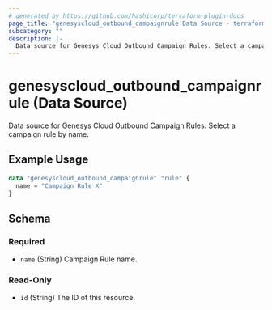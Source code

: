 ```yaml
---
# generated by https://github.com/hashicorp/terraform-plugin-docs
page_title: "genesyscloud_outbound_campaignrule Data Source - terraform-provider-genesyscloud-jonesb"
subcategory: ""
description: |-
  Data source for Genesys Cloud Outbound Campaign Rules. Select a campaign rule by name.
---
```


# genesyscloud_outbound_campaignrule (Data Source)

Data source for Genesys Cloud Outbound Campaign Rules. Select a campaign rule by name.

## Example Usage

```terraform
data "genesyscloud_outbound_campaignrule" "rule" {
  name = "Campaign Rule X"
}
```

<!-- schema generated by tfplugindocs -->
## Schema

### Required

- `name` (String) Campaign Rule name.

### Read-Only

- `id` (String) The ID of this resource.



